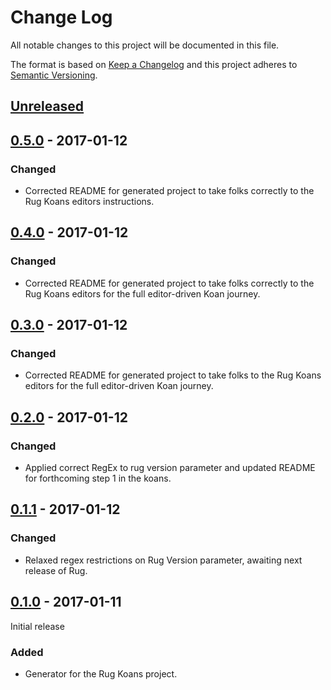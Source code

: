 # Change Log

All notable changes to this project will be documented in this file.

The format is based on [Keep a Changelog](http://keepachangelog.com/)
and this project adheres to [Semantic Versioning](http://semver.org/).

## [Unreleased]

[Unreleased]: https://github.com/atomist-rugs/rug-koans-project/compare/0.4.0...HEAD

## [0.5.0] - 2017-01-12

[0.5.0]: https://github.com/atomist-rugs/spring-boot-rest-service/compare/0.4.0...0.5.0

### Changed

-   Corrected README for generated project to take folks correctly to the Rug Koans editors instructions.

## [0.4.0] - 2017-01-12

[0.4.0]: https://github.com/atomist-rugs/spring-boot-rest-service/compare/0.3.0...0.4.0

### Changed

-   Corrected README for generated project to take folks correctly to the Rug Koans editors for the full editor-driven Koan journey.

## [0.3.0] - 2017-01-12

[0.3.0]: https://github.com/atomist-rugs/spring-boot-rest-service/compare/0.2.0...0.3.0

### Changed

-   Corrected README for generated project to take folks to the Rug Koans editors for the full editor-driven Koan journey.

## [0.2.0] - 2017-01-12

[0.2.0]: https://github.com/atomist-rugs/rug-koans-project/compare/0.1.1...0.2.0

### Changed

-   Applied correct RegEx to rug version parameter and updated README for forthcoming step 1 in the koans.

## [0.1.1] - 2017-01-12

[0.1.1]: https://github.com/atomist-rugs/rug-koans-project/compare/0.1.0...0.1.1

### Changed

-   Relaxed regex restrictions on Rug Version parameter, awaiting next release of Rug.

## [0.1.0] - 2017-01-11

Initial release

[0.1.0]: https://github.com/atomist-rugs/rug-koans-project/compare/de8f522...0.1.0

### Added

-   Generator for the Rug Koans project.
